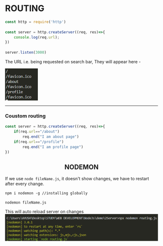 # ROUTING
```js
const http = require('http')

const server = http.createServer((req, res)=>{
    console.log(req.url);
}) 

server.listen(3000)
```

The URL i.e. being requested on search bar, They will appear here -

![alt text](image-1.png)


---


### Coustom routing
```js
const server = http.createServer((req, res)=>{
    if(req.url=="/about")
        req.end("I am about page")    
    if(req.url=="/profile")
        req.end("I am profile page")
})
```

## <CENTER>NODEMON
If we use `node fileName.js`, it doesn't show changes, we have to restart after every change.  

    npm i nodemon -g //installing globally
    
`nodemon fileName.js`

This will auto reload server on changes
![alt text](image-2.png)